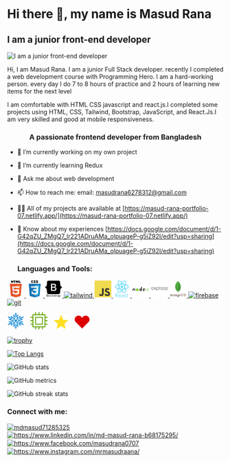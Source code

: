 # Hi there 👋, my name is Masud Rana
## I am a  junior front-end developer
![I am a  junior front-end developer](https://i.ibb.co/XXWmjsn/Jr-mean-stack-developer.jpg)

Hi, I am Masud Rana. I am a junior Full Stack developer. recently I completed a web development course with Programming Hero. I am a hard-working person. every day I do 7 to 8 hours of practice and 2 hours of learning new items for the next level

I am comfortable with HTML CSS javascript and react.js.I completed some projects using HTML, CSS, Tailwind, Bootstrap, JavaScript, and React.Js.I am very skilled and good at mobile responsiveness.

<h3 align="center">A passionate frontend developer from Bangladesh</h3>


- 🔭 I’m currently working on my own project 
- 🌱 I’m currently learning Redux 
- 💬 Ask me about web development  
- 📫 How to reach me: email:  masudrana6278312@gmail.com
- 👨‍💻 All of my projects are available at [https://masud-rana-portfolio-07.netlify.app/](https://masud-rana-portfolio-07.netlify.app/)
 - 📄 Know about my experiences [https://docs.google.com/document/d/1-G42qZU_ZMgQ7_lr221ADruAMa_olpuageP-g5iZ92I/edit?usp=sharing](https://docs.google.com/document/d/1-G42qZU_ZMgQ7_lr221ADruAMa_olpuageP-g5iZ92I/edit?usp=sharing)

   <h3 align="left">Languages and Tools:</h3>
   
<p align="left"><a href="https://www.w3.org/html/" target="_blank" rel="noreferrer"> <img src="https://raw.githubusercontent.com/devicons/devicon/master/icons/html5/html5-original-wordmark.svg" alt="html5" width="40" height="40"/> </a> <a href="https://www.w3schools.com/css/" target="_blank" rel="noreferrer"> <img src="https://raw.githubusercontent.com/devicons/devicon/master/icons/css3/css3-original-wordmark.svg" alt="css3" width="40" height="40"/> </a><a href="https://getbootstrap.com" target="_blank" rel="noreferrer"> <img src="https://raw.githubusercontent.com/devicons/devicon/master/icons/bootstrap/bootstrap-plain-wordmark.svg" alt="bootstrap" width="40" height="40"/> </a>  <a href="https://tailwindcss.com/" target="_blank" rel="noreferrer"> <img src="https://www.vectorlogo.zone/logos/tailwindcss/tailwindcss-icon.svg" alt="tailwind" width="40" height="40"/> </a>  <a href="https://developer.mozilla.org/en-US/docs/Web/JavaScript" target="_blank" rel="noreferrer"> <img src="https://raw.githubusercontent.com/devicons/devicon/master/icons/javascript/javascript-original.svg" alt="javascript" width="40" height="40"/> </a>   <a href="https://reactjs.org/" target="_blank" rel="noreferrer"> <img src="https://raw.githubusercontent.com/devicons/devicon/master/icons/react/react-original-wordmark.svg" alt="react" width="40" height="40"/> </a>  <a href="https://nodejs.org" target="_blank" rel="noreferrer"> <img src="https://raw.githubusercontent.com/devicons/devicon/master/icons/nodejs/nodejs-original-wordmark.svg" alt="nodejs" width="40" height="40"/> </a>  <a href="https://expressjs.com" target="_blank" rel="noreferrer"> <img src="https://raw.githubusercontent.com/devicons/devicon/master/icons/express/express-original-wordmark.svg" alt="express" width="40" height="40"/> </a>  <a href="https://www.mongodb.com/" target="_blank" rel="noreferrer"> <img src="https://raw.githubusercontent.com/devicons/devicon/master/icons/mongodb/mongodb-original-wordmark.svg" alt="mongodb" width="40" height="40"/> </a> <a href="https://firebase.google.com/" target="_blank" rel="noreferrer"> <img src="https://www.vectorlogo.zone/logos/firebase/firebase-icon.svg" alt="firebase" width="40" height="40"/> </a> <a href="https://git-scm.com/" target="_blank" rel="noreferrer"> <img src="https://www.vectorlogo.zone/logos/git-scm/git-scm-icon.svg" alt="git" width="40" height="40"/> </a>  </p>
 

<a href='https://archiveprogram.github.com/'><img src='https://raw.githubusercontent.com/acervenky/animated-github-badges/master/assets/acbadge.gif' width='40' height='40'></a> <a href='https://docs.github.com/en/developers'><img src='https://raw.githubusercontent.com/acervenky/animated-github-badges/master/assets/devbadge.gif' width='40' height='40'></a> <a href='https://stars.github.com/'><img src='https://raw.githubusercontent.com/acervenky/animated-github-badges/master/assets/starbadge.gif' width='35' height='35'></a> <a href='https://docs.github.com/en/github/supporting-the-open-source-community-with-github-sponsors'><img src='https://raw.githubusercontent.com/acervenky/animated-github-badges/master/assets/sponsorbadge.gif' width='35' height='35'></a> 

[![trophy](https://github-profile-trophy.vercel.app/?username=masudra)](https://github.com/ryo-ma/github-profile-trophy)

[![Top Langs](https://github-readme-stats.vercel.app/api/top-langs/?username=masudra)](https://github.com/anuraghazra/github-readme-stats)

![GitHub stats](https://github-readme-stats.vercel.app/api?username=masudra&show_icons=true)  

![GitHub metrics](https://metrics.lecoq.io/masudra)  

![GitHub streak stats](https://streak-stats.demolab.com/?user=masudra)  



<h3 align="left">Connect with me:</h3>
<p align="left">
<a href="https://twitter.com/MdMasud71285325/" target="blank"><img align="center" src="https://raw.githubusercontent.com/rahuldkjain/github-profile-readme-generator/master/src/images/icons/Social/twitter.svg" alt="mdmasud71285325" height="30" width="40" /></a>
 <a href="https://linkedin.com/in/md-masud-rana00/" target="blank"><img align="center" src="https://raw.githubusercontent.com/rahuldkjain/github-profile-readme-generator/master/src/images/icons/Social/linked-in-alt.svg" alt="https://www.linkedin.com/in/md-masud-rana-b68175295/" height="30" width="40" /></a>
<a href="https://fb.com/masudrana0707" target="blank"><img align="center" src="https://raw.githubusercontent.com/rahuldkjain/github-profile-readme-generator/master/src/images/icons/Social/facebook.svg" alt="https://www.facebook.com/masudrana0707" height="30" width="40" /></a>
<a href="https://instagram.com/mrmasudraana/" target="blank"><img align="center" src="https://raw.githubusercontent.com/rahuldkjain/github-profile-readme-generator/master/src/images/icons/Social/instagram.svg" alt="https://www.instagram.com/mrmasudraana/" height="30" width="40" /></a>
</p>



